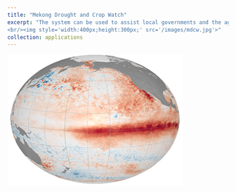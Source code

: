```yaml
---
title: "Mekong Drought and Crop Watch"
excerpt: "The system can be used to assist local governments and the agricultural sector with seasonal drought forecasting and in implementing short and long-term mitigation measures during and in advance  of droughts.
<br/><img style='width:400px;height:300px;' src='/images/mdcw.jpg'>"
collection: applications
---
```


<img style='width:400px;height:300px;' src='/images/mdcw.jpg'>
